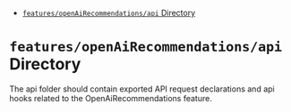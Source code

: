 <!-- START doctoc generated TOC please keep comment here to allow auto update -->
<!-- DON'T EDIT THIS SECTION, INSTEAD RE-RUN doctoc TO UPDATE -->

- [`features/openAiRecommendations/api` Directory](#featuresopenairecommendationsapi-directory)

<!-- END doctoc generated TOC please keep comment here to allow auto update -->

# `features/openAiRecommendations/api` Directory

The api folder should contain exported API request declarations and api hooks related to the OpenAiRecommendations feature.
